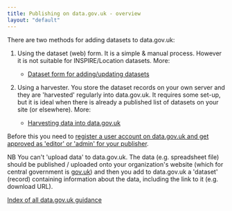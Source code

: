 ```yaml
---
title: Publishing on data.gov.uk - overview
layout: "default"
---
```


There are two methods for adding datasets to data.gov.uk:

1. Using the dataset (web) form. It is a simple & manual process. However it is not suitable for INSPIRE/Location datasets. More:

   * [Dataset form for adding/updating datasets](dataset_form.html)

2. Using a harvester. You store the dataset records on your own server and they are 'harvested' regularly into data.gov.uk. It requires some set-up, but it is ideal when there is already a published list of datasets on your site (or elsewhere). More:

   * [Harvesting data into data.gov.uk](harvesting.html)

Before this you need to [register a user account on data.gov.uk and get approved as 'editor' or 'admin' for your publisher](becoming_an_editor_or_admin.html).

NB You can't 'upload data' to data.gov.uk. The data (e.g. spreadsheet file) should be published / uploaded onto your organization's website (which for central government is [gov.uk](https://www.gov.uk/government/publications)) and then you add to data.gov.uk a 'dataset' (record) containing information about the data, including the link to it (e.g. download URL).

[Index of all data.gov.uk guidance](/)